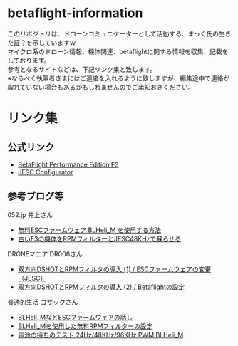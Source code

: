 # betaflight-information
このリポジトリは、ドローンコミュニケーターとして活動する、まっく氏の生きた証？を示していますｗ  
マイクロ系のドローン情報、機体関連、betaflightに関する情報を収集、記載をしております。  
参考となるサイトなどは、下記リンク集と致します。  
※なるべく執筆者さまにはご連絡を入れるように致しますが、編集途中で連絡が取れていない場合もあるかもしれませんのでご承知おきください。

# リンク集
## 公式リンク
* [BetaFlight Performance Edition F3](https://github.com/joelucid/betaflight/releases)
* [JESC Configurator](https://github.com/jflight-public/jesc-configurator/releases)


## 参考ブログ等
052.jp 井上さん
* [無料ESCファームウェア BLHeli_M を使用する方法](https://052.jp/howto-blheli_m-install-guide/)
* [古いF3の機体をRPMフィルターとJESC48KHzで蘇らせる](https://052.jp/use-rpm-filter-and-jesc48khz-in-f3-quad/)

DRONEマニア DR006さん
* [双方向DSHOTとRPMフィルタの導入 (1) / ESCファームウェアの変更（JESC）](http://dr006.blog.fc2.com/blog-entry-308.html)
* [双方向DSHOTとRPMフィルタの導入 (2) / Betaflightの設定](http://dr006.blog.fc2.com/blog-entry-309.html)

普通的生活 コザックさん
* [BLHeli_MなどESCファームウェアの話し](https://www.nkozawa.com/blog/archives/6321)
* [BLHeli_Mを使用した無料RPMフィルターの設定](https://www.nkozawa.com/blog/archives/6319)
* [電池の持ちのテスト 24Hz/48KHz/96KHz PWM BLHeli_M](https://www.nkozawa.com/blog/archives/6299)

